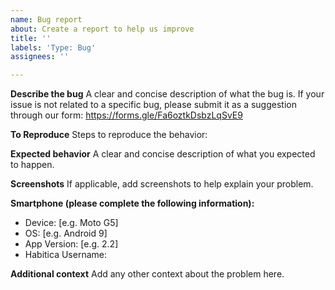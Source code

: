```yaml
---
name: Bug report
about: Create a report to help us improve
title: ''
labels: 'Type: Bug'
assignees: ''

---
```


**Describe the bug**
A clear and concise description of what the bug is. If your issue is not related to a specific bug, please submit it as a suggestion through our form: https://forms.gle/Fa6oztkDsbzLqSvE9

**To Reproduce**
Steps to reproduce the behavior:


**Expected behavior**
A clear and concise description of what you expected to happen.

**Screenshots**
If applicable, add screenshots to help explain your problem.

**Smartphone (please complete the following information):**
 - Device: [e.g. Moto G5]
 - OS: [e.g. Android 9]
 - App Version: [e.g. 2.2]
 - Habitica Username: 

**Additional context**
Add any other context about the problem here.
